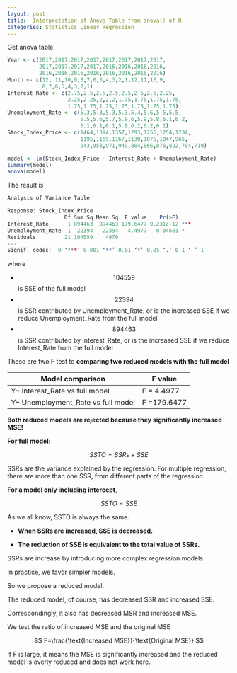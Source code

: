 ```yaml
---
layout: post
title:  Interpretation of Anova Table from anova() of R
categories: Statistics Linear_Regression
---
```




Get anova table

```R
Year <- c(2017,2017,2017,2017,2017,2017,2017,2017,
          2017,2017,2017,2017,2016,2016,2016,2016,
          2016,2016,2016,2016,2016,2016,2016,2016)
Month <- c(12, 11,10,9,8,7,6,5,4,3,2,1,12,11,10,9,
           8,7,6,5,4,3,2,1)
Interest_Rate <- c(2.75,2.5,2.5,2.5,2.5,2.5,2.5,2.25,
                   2.25,2.25,2,2,2,1.75,1.75,1.75,1.75,
                   1.75,1.75,1.75,1.75,1.75,1.75,1.75)
Unemployment_Rate <- c(5.3,5.3,5.3,5.3,5.4,5.6,5.5,5.5,
                       5.5,5.6,5.7,5.9,6,5.9,5.8,6.1,6.2,
                       6.1,6.1,6.1,5.9,6.2,6.2,6.1)
Stock_Index_Price <- c(1464,1394,1357,1293,1256,1254,1234,
                       1195,1159,1167,1130,1075,1047,965,
                       943,958,971,949,884,866,876,822,704,719) 

model <- lm(Stock_Index_Price ~ Interest_Rate + Unemployment_Rate)
summary(model)
anova(model)
```

The result is

```R
Analysis of Variance Table

Response: Stock_Index_Price
                  Df Sum Sq Mean Sq  F value    Pr(>F)    
Interest_Rate      1 894463  894463 179.6477 9.231e-12 ***
Unemployment_Rate  1  22394   22394   4.4977   0.04601 *  
Residuals         21 104559    4979                       
---
Signif. codes:  0 ‘***’ 0.001 ‘**’ 0.01 ‘*’ 0.05 ‘.’ 0.1 ‘ ’ 1
```



where 

- $$104559$$ is SSE of the full model
- $$22394$$ is SSR contributed by Unemployment_Rate, or is the increased SSE if we reduce Unemployment_Rate from the full model
- $$894463$$ is SSR contributed by Interest_Rate, or is the increased SSE if we reduce Interest_Rate from the full model

These are two F test to **comparing two reduced models with the full model**

| Model comparison                    | F value    |
| ----------------------------------- | ---------- |
| Y~ Interest_Rate  vs full model     | F = 4.4977  |
| Y~ Unemployment_Rate vs full model  | F =179.6477 |

**Both reduced models are rejected because they significantly increased MSE!**



**For full model:**

$$
SSTO=SSRs+SSE 
$$

SSRs are the variance explained by the regression.  For multiple regression, there are more than one SSR, from different parts of the regression.

**For a model only including intercept**, 

$$
SSTO=SSE 
$$


As we all know, SSTO is always the same.

- **When SSRs are increased, SSE is decreased.**

- **The reduction of SSE is equivalent to the total value of SSRs.**

SSRs are increase by introducing more complex regression models.



In practice, we favor simpler models. 

So we propose a reduced model.

The reduced model, of course, has decreased SSR and increased SSE.

Correspondingly, it also has decreased MSR and increased MSE.



We test the ratio of increased MSE and the original MSE

$$ F=\frac{\text{Increased MSE}}{\text{Original MSE}} $$

If F is large, it means the MSE is significantly increased and the reduced model is overly reduced and does not work here.

